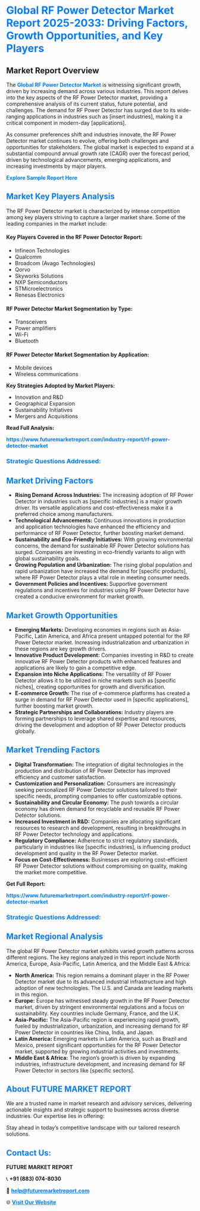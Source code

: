 <h1 style="color: #007BFF;">Global RF Power Detector Market Report 2025-2033: Driving Factors, Growth Opportunities, and Key Players</h1>

<section id="overview">
<h2>Market Report Overview</h2>
<p>The <a href="https://www.futuremarketreport.com/industry-report/rf-power-detector-market" style="color: #007BFF; text-decoration: none;"><strong>Global RF Power Detector Market</strong></a> is witnessing significant growth, driven by increasing demand across various industries. This report delves into the key aspects of the RF Power Detector market, providing a comprehensive analysis of its current status, future potential, and challenges. The demand for RF Power Detector has surged due to its wide-ranging applications in industries such as [insert industries], making it a critical component in modern-day [applications].</p>
<p>As consumer preferences shift and industries innovate, the RF Power Detector market continues to evolve, offering both challenges and opportunities for stakeholders. The global market is expected to expand at a substantial compound annual growth rate (CAGR) over the forecast period, driven by technological advancements, emerging applications, and increasing investments by major players.</p>
</section>

<section id="overview">
<p><a href="https://www.futuremarketreport.com/request-sample/reportId=32231" style="color: #007BFF; text-decoration: none;"><strong>Explore Sample Report Here</strong></a></p>
</section>

<section id="key-players">
<h2 style="color: #007BFF;">Market Key Players Analysis</h2>
<p>The RF Power Detector market is characterized by intense competition among key players striving to capture a larger market share. Some of the leading companies in the market include:</p>
<h4>Key Players Covered in the RF Power Detector Report:</h4>
<ul><li>Infineon Technologies</li><li>Qualcomm</li><li>Broadcom (Avago Technologies)</li><li>Qorvo</li><li>Skyworks Solutions</li><li>NXP Semiconductors</li><li>STMicroelectronics</li><li>Renesas Electronics</li></ul>
<h4>RF Power Detector Market Segmentation by Type:</h4>
<ul><li>Transceivers</li><li>Power amplifiers</li><li>Wi-Fi</li><li>Bluetooth</li></ul>

<h4>RF Power Detector Market Segmentation by Application:</h4>
<ul><li>Mobile devices</li><li>Wireless communications</li></ul>
<p><strong>Key Strategies Adopted by Market Players:</strong></p>
<ul>
<li>Innovation and R&D</li>
<li>Geographical Expansion</li>
<li>Sustainability Initiatives</li>
<li>Mergers and Acquisitions</li>
</ul>
</section>

<section>
<p><strong>Read Full Analysis: </strong></p><a href="https://www.futuremarketreport.com/industry-report/rf-power-detector-market" style="color: #007BFF; text-decoration: none;"><strong>https://www.futuremarketreport.com/industry-report/rf-power-detector-market</strong></a>
<h3 style="color: #007BFF;">Strategic Questions Addressed:</h3>
</section>

<section id="driving-factors">
<h2 style="color: #007BFF;">Market Driving Factors</h2>
<ul>
<li><strong>Rising Demand Across Industries:</strong> The increasing adoption of RF Power Detector in industries such as [specific industries] is a major growth driver. Its versatile applications and cost-effectiveness make it a preferred choice among manufacturers.</li>
<li><strong>Technological Advancements:</strong> Continuous innovations in production and application technologies have enhanced the efficiency and performance of RF Power Detector, further boosting market demand.</li>
<li><strong>Sustainability and Eco-Friendly Initiatives:</strong> With growing environmental concerns, the demand for sustainable RF Power Detector solutions has surged. Companies are investing in eco-friendly variants to align with global sustainability goals.</li>
<li><strong>Growing Population and Urbanization:</strong> The rising global population and rapid urbanization have increased the demand for [specific products], where RF Power Detector plays a vital role in meeting consumer needs.</li>
<li><strong>Government Policies and Incentives:</strong> Supportive government regulations and incentives for industries using RF Power Detector have created a conducive environment for market growth.</li>
</ul>
</section>

<section id="growth-opportunities">
<h2 style="color: #007BFF;">Market Growth Opportunities</h2>
<ul>
<li><strong>Emerging Markets:</strong> Developing economies in regions such as Asia-Pacific, Latin America, and Africa present untapped potential for the RF Power Detector market. Increasing industrialization and urbanization in these regions are key growth drivers.</li>
<li><strong>Innovative Product Development:</strong> Companies investing in R&D to create innovative RF Power Detector products with enhanced features and applications are likely to gain a competitive edge.</li>
<li><strong>Expansion into Niche Applications:</strong> The versatility of RF Power Detector allows it to be utilized in niche markets such as [specific niches], creating opportunities for growth and diversification.</li>
<li><strong>E-commerce Growth:</strong> The rise of e-commerce platforms has created a surge in demand for RF Power Detector used in [specific applications], further boosting market growth.</li>
<li><strong>Strategic Partnerships and Collaborations:</strong> Industry players are forming partnerships to leverage shared expertise and resources, driving the development and adoption of RF Power Detector products globally.</li>
</ul>
</section>

<section id="trending-factors">
<h2 style="color: #007BFF;">Market Trending Factors</h2>
<ul>
<li><strong>Digital Transformation:</strong> The integration of digital technologies in the production and distribution of RF Power Detector has improved efficiency and customer satisfaction.</li>
<li><strong>Customization and Personalization:</strong> Consumers are increasingly seeking personalized RF Power Detector solutions tailored to their specific needs, prompting companies to offer customizable options.</li>
<li><strong>Sustainability and Circular Economy:</strong> The push towards a circular economy has driven demand for recyclable and reusable RF Power Detector solutions.</li>
<li><strong>Increased Investment in R&D:</strong> Companies are allocating significant resources to research and development, resulting in breakthroughs in RF Power Detector technology and applications.</li>
<li><strong>Regulatory Compliance:</strong> Adherence to strict regulatory standards, particularly in industries like [specific industries], is influencing product development and quality in the RF Power Detector market.</li>
<li><strong>Focus on Cost-Effectiveness:</strong> Businesses are exploring cost-efficient RF Power Detector solutions without compromising on quality, making the market more competitive.</li>
</ul>
</section>

<section>
<p><strong>Get Full Report: </strong></p><a href="https://www.futuremarketreport.com/industry-report/rf-power-detector-market" style="color: #007BFF; text-decoration: none;"><strong>https://www.futuremarketreport.com/industry-report/rf-power-detector-market</strong></a>
<h3 style="color: #007BFF;">Strategic Questions Addressed:</h3>
</section>


<section id="regional-analysis">
<h2 style="color: #007BFF;">Market Regional Analysis</h2>
<p>The global RF Power Detector market exhibits varied growth patterns across different regions. The key regions analyzed in this report include North America, Europe, Asia-Pacific, Latin America, and the Middle East & Africa:</p>
<ul>
<li><strong>North America:</strong> This region remains a dominant player in the RF Power Detector market due to its advanced industrial infrastructure and high adoption of new technologies. The U.S. and Canada are leading markets in this region.</li>
<li><strong>Europe:</strong> Europe has witnessed steady growth in the RF Power Detector market, driven by stringent environmental regulations and a focus on sustainability. Key countries include Germany, France, and the U.K.</li>
<li><strong>Asia-Pacific:</strong> The Asia-Pacific region is experiencing rapid growth, fueled by industrialization, urbanization, and increasing demand for RF Power Detector in countries like China, India, and Japan.</li>
<li><strong>Latin America:</strong> Emerging markets in Latin America, such as Brazil and Mexico, present significant opportunities for the RF Power Detector market, supported by growing industrial activities and investments.</li>
<li><strong>Middle East & Africa:</strong> The region’s growth is driven by expanding industries, infrastructure development, and increasing demand for RF Power Detector in sectors like [specific sectors].</li>
</ul>
</section>

<footer>
<h2 style="color: #007BFF;">About FUTURE MARKET REPORT</h2>
<p>We are a trusted name in market research and advisory services, delivering actionable insights and strategic support to businesses across diverse industries. Our expertise lies in offering:</p>

<p>Stay ahead in today’s competitive landscape with our tailored research solutions.</p>

<h2 style="color: #007BFF;">Contact Us:</h2>
<p><strong>FUTURE MARKET REPORT</strong></p>
<p>📞 <strong>+91 (883) 074-8030</strong></p>
<p>📧 <strong><a href="mailto:help@futuremarketreport.com" style="color: #007BFF;">help@futuremarketreport.com</a></strong></p>
<p>🌐 <strong><a href="https://www.futuremarketreport.com/" style="color: #007BFF;">Visit Our Website</a></strong></p>
</footer>